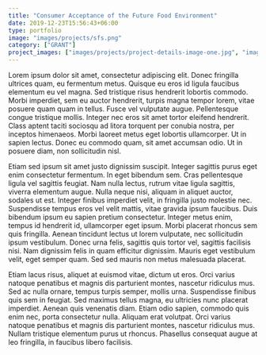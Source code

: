 ```yaml
---
title: "Consumer Acceptance of the Future Food Environment"
date: 2019-12-23T15:56:43+06:00
type: portfolio
image: "images/projects/sfs.png"
category: ["GRANT"]
project_images: ["images/projects/project-details-image-one.jpg", "images/projects/project-details-image-two.jpg"]
---
```


Lorem ipsum dolor sit amet, consectetur adipiscing elit. Donec fringilla ultrices quam, eu fermentum metus. Quisque eu eros id ligula faucibus elementum eu vel magna. Sed tristique risus hendrerit lobortis commodo. Morbi imperdiet, sem eu auctor hendrerit, turpis magna tempor lorem, vitae posuere quam quam in tellus. Fusce vel vulputate augue. Pellentesque congue tristique mollis. Integer nec eros sit amet tortor eleifend hendrerit. Class aptent taciti sociosqu ad litora torquent per conubia nostra, per inceptos himenaeos. Morbi laoreet metus eget lobortis ullamcorper. Ut in sapien lectus. Donec eu commodo quam, sit amet accumsan odio. Ut in posuere diam, non sollicitudin nisl.

Etiam sed ipsum sit amet justo dignissim suscipit. Integer sagittis purus eget enim consectetur fermentum. In eget bibendum sem. Cras pellentesque ligula vel sagittis feugiat. Nam nulla lectus, rutrum vitae ligula sagittis, viverra elementum augue. Nulla neque nisi, aliquam in aliquet auctor, sodales ut est. Integer finibus imperdiet velit, in fringilla justo molestie nec. Suspendisse tempus eros vel velit mattis, vitae gravida ipsum faucibus. Duis bibendum ipsum eu sapien pretium consectetur. Integer metus enim, tempus id hendrerit id, ullamcorper eget ipsum. Morbi placerat rhoncus sem quis fringilla. Aenean tincidunt lectus ut lorem vulputate, nec sollicitudin ipsum vestibulum. Donec urna felis, sagittis quis tortor vel, sagittis facilisis nisi. Nam dignissim felis in quam efficitur dignissim. Mauris eget vestibulum velit, eget semper quam. Sed sed mauris non metus malesuada placerat.

Etiam lacus risus, aliquet at euismod vitae, dictum ut eros. Orci varius natoque penatibus et magnis dis parturient montes, nascetur ridiculus mus. Sed ac nulla ornare, tempus turpis semper, mollis urna. Suspendisse finibus quis sem in feugiat. Sed maximus tellus magna, eu ultricies nunc placerat imperdiet. Aenean quis venenatis diam. Etiam odio sapien, commodo quis enim nec, porta consectetur nulla. Aliquam erat volutpat. Orci varius natoque penatibus et magnis dis parturient montes, nascetur ridiculus mus. Nullam tristique elementum purus ut rhoncus. Phasellus consequat augue at leo fringilla, in faucibus libero facilisis.
